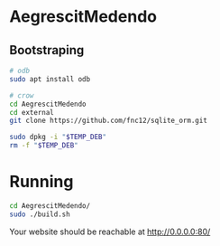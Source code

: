 # AegrescitMedendo



## Bootstraping

```sh
# odb
sudo apt install odb

# crow
cd AegrescitMedendo
cd external 
git clone https://github.com/fnc12/sqlite_orm.git

sudo dpkg -i "$TEMP_DEB"
rm -f "$TEMP_DEB"
```

# Running

```sh
cd AegrescitMedendo/
sudo ./build.sh
```

Your website should be reachable at http://0.0.0.0:80/